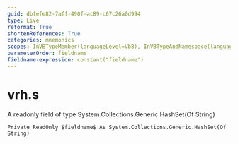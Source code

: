```yaml
---
guid: dbfefe82-7aff-490f-ac89-c67c26a0d994
type: Live
reformat: True
shortenReferences: True
categories: mnemonics
scopes: InVBTypeMember(languageLevel=Vb8), InVBTypeAndNamespace(languageLevel=Vb8)
parameterOrder: fieldname
fieldname-expression: constant("fieldname")
---
```


# vrh.s

A readonly field of type System.Collections.Generic.HashSet(Of String)

```
Private ReadOnly $fieldname$ As System.Collections.Generic.HashSet(Of String)
```
